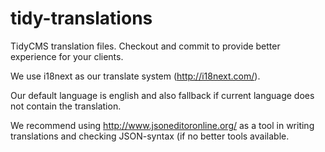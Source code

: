 tidy-translations
=================

TidyCMS translation files. Checkout and commit to provide better experience for your clients.

We use i18next as our translate system (http://i18next.com/).

Our default language is english and also fallback if current language does not contain the translation.

We recommend using http://www.jsoneditoronline.org/ as a tool in writing translations and checking JSON-syntax (if no better tools available.

